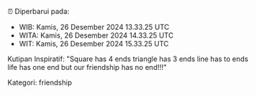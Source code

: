 ⏰ Diperbarui pada:
- WIB: Kamis, 26 Desember 2024 13.33.25 UTC
- WITA: Kamis, 26 Desember 2024 14.33.25 UTC
- WIT: Kamis, 26 Desember 2024 15.33.25 UTC

Kutipan Inspiratif:
"Square has 4 ends triangle has 3 ends line has to ends life has one end but our friendship has no end!!!"


Kategori: friendship

